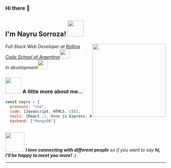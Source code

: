 ### Hi there 👋

<h2> I'm Nayru Sorroza! <img src="https://media.giphy.com/media/mGcNjsfWAjY5AEZNw6/giphy.gif" width="50"></h2>
<img align='right' src="https://media.giphy.com/media/ieyl9zmCjO4b4t6qoY/giphy.gif" width="230">
<p><em>Full Stack Web Developer at <a href="http://www.unb.br">Rolling Code School of Argentina</a><img src="https://media.giphy.com/media/fYSnHlufseco8Fh93Z/giphy.gif" width="30"></br>In development<img src="https://media.giphy.com/media/WUlplcMpOCEmTGBtBW/giphy.gif" width="30"> 
</em></p>


### <img src="https://media.giphy.com/media/VgCDAzcKvsR6OM0uWg/giphy.gif" width="50"> A little more about me...  

```javascript
const nayru = {
  pronouns: "she",
  code: [Javascript, HTML5, CSS],
  tools: [React.js, Node js Express, API, Bootstrap5],
  backend: ["MongoDB"]
 
```

<img src="https://media.giphy.com/media/LnQjpWaON8nhr21vNW/giphy.gif" width="60"> <em><b>I love connecting with different people</b> so if you want to say <b>hi, I'll be happy to meet you more!</b> :)</em>

---

